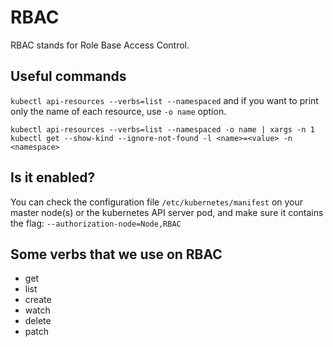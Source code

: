 # RBAC

RBAC stands for Role Base Access Control.

## Useful commands

`kubectl api-resources --verbs=list --namespaced` and if you want to print only the name of each resource, use `-o name` option.

`kubectl api-resources --verbs=list --namespaced -o name | xargs -n 1 kubectl get --show-kind --ignore-not-found -l <name>=<value> -n <namespace>`

## Is it enabled?

You can check the configuration file `/etc/kubernetes/manifest` on your master node(s) or the kubernetes API server pod, and make sure it contains the flag: `--authorization-node=Node,RBAC`

## Some verbs that we use on RBAC

- get
- list
- create
- watch
- delete
- patch
